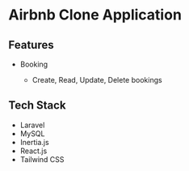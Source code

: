 # Airbnb Clone Application

## Features

- Booking

  - Create, Read, Update, Delete bookings

## Tech Stack

- Laravel
- MySQL
- Inertia.js
- React.js
- Tailwind CSS
